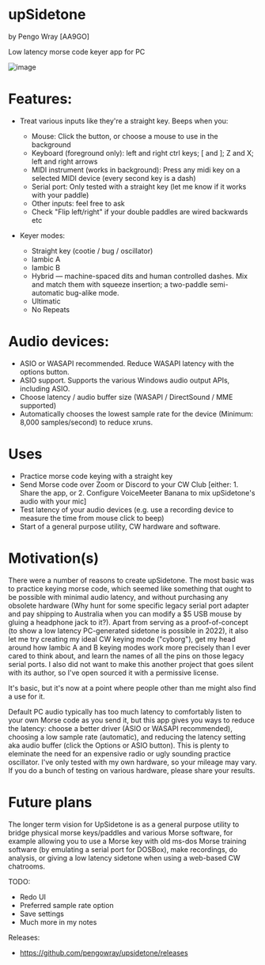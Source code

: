# upSidetone 

by Pengo Wray [AA9GO]

Low latency morse code keyer app for PC

![image](https://user-images.githubusercontent.com/800133/197386299-15112019-1427-43cb-86a3-157cfb72e086.png)

# Features:

* Treat various inputs like they're a straight key. Beeps when you:

  * Mouse: Click the button, or choose a mouse to use in the background
  * Keyboard (foreground only): left and right ctrl keys; \[ and \]; Z and X; left and right arrows
  * MIDI instrument (works in background): Press any midi key on a selected MIDI device (every second key is a dash)
  * Serial port: Only tested with a straight key (let me know if it works with your paddle)
  * Other inputs: feel free to ask
  * Check "Flip left/right" if your double paddles are wired backwards etc

* Keyer modes:

  * Straight key (cootie / bug / oscillator)
  * Iambic A
  * Iambic B
  * Hybrid — machine-spaced dits and human controlled dashes. Mix and match them with squeeze insertion; a two-paddle semi-automatic bug-alike mode.
  * Ultimatic
  * No Repeats

# Audio devices:

* ASIO or WASAPI recommended. Reduce WASAPI latency with the options button.
* ASIO support. Supports the various Windows audio output APIs, including ASIO.
* Choose latency / audio buffer size (WASAPI / DirectSound / MME supported)
* Automatically chooses the lowest sample rate for the device (Minimum: 8,000 samples/second) to reduce xruns.

# Uses

* Practice morse code keying with a straight key
* Send Morse code over Zoom or Discord to your CW Club [either: 1. Share the app, or 2. Configure VoiceMeeter Banana to mix upSidetone's audio with your mic]
* Test latency of your audio devices (e.g. use a recording device to measure the time from mouse click to beep)
* Start of a general purpose utility, CW hardware and software.

# Motivation(s)

There were a number of reasons to create upSidetone. The most basic was to practice keying morse code, which seemed like something that ought to be possible with minimal audio latency, and without purchasing any obsolete hardware (Why hunt for some specific legacy serial port adapter and pay shipping to Australia when you can modify a $5 USB mouse by gluing a headphone jack to it?). Apart from serving as a proof-of-concept (to show a low latency PC-generated sidetone is possible in 2022), it also let me try creating my ideal CW keying mode ("cyborg"), get my head around how Iambic A and B keying modes work more precisely than I ever cared to think about, and learn the names of all the pins on those legacy serial ports. I also did not want to make this another project that goes silent with its author, so I've open sourced it with a permissive license. 

It's basic, but it's now at a point where people other than me might also find a use for it.

Default PC audio typically has too much latency to comfortably listen to your own Morse code as you send it, but this app gives you ways to reduce the latency: choose a better driver (ASIO or WASAPI recommended), choosing a low sample rate (automatic), and reducing the latency setting aka audio buffer (click the Options or ASIO button). This is plenty to eleminate the need for an expensive radio or ugly sounding practice oscillator. I've only tested with my own hardware, so your mileage may vary. If you do a bunch of testing on various hardware, please share your results.

# Future plans

The longer term vision for UpSidetone is as a general purpose utility to bridge physical morse keys/paddles and various Morse software, for example allowing you to use a Morse key with old ms-dos Morse training software (by emulating a serial port for DOSBox), make recordings, do analysis, or giving a low latency sidetone when using a web-based CW chatrooms.

TODO:

* Redo UI
* Preferred sample rate option
* Save settings
* Much more in my notes

Releases:

* https://github.com/pengowray/upsidetone/releases
